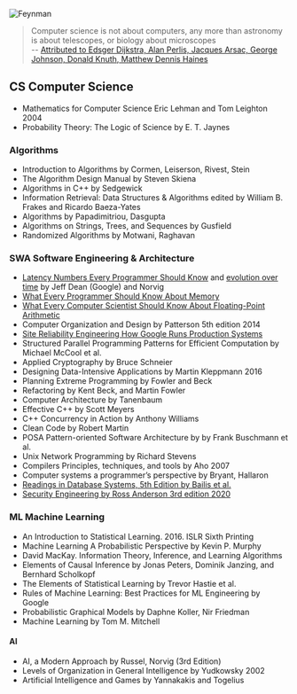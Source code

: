 ![Feynman](res/Feynman-study-approach.jpg)

> Computer science is not about computers, any more than astronomy is about telescopes, or biology about microscopes  
> -- [Attributed to Edsger Dijkstra, Alan Perlis, Jacques Arsac, George Johnson, Donald Knuth, Matthew Dennis Haines](https://quoteinvestigator.com/2021/04/02/computer-science/)


## CS Computer Science

* Mathematics for Computer Science Eric Lehman and Tom Leighton 2004
* Probability Theory: The Logic of Science by E. T. Jaynes


### Algorithms
* Introduction to Algorithms by Cormen, Leiserson, Rivest, Stein
* The Algorithm Design Manual by Steven Skiena
* Algorithms in C++ by Sedgewick
* Information Retrieval: Data Structures & Algorithms edited by William B. Frakes and Ricardo Baeza-Yates
* Algorithms by  Papadimitriou, Dasgupta
* Algorithms on Strings, Trees, and Sequences by Gusfield
* Randomized Algorithms by Motwani, Raghavan


### SWA Software Engineering & Architecture
* [Latency Numbers Every Programmer Should Know](https://gist.github.com/jboner/2841832) and [evolution over time](https://people.eecs.berkeley.edu/~rcs/research/interactive_latency.html) by Jeff Dean (Google) and Norvig
* [What Every Programmer Should Know About Memory](https://www.akkadia.org/drepper/cpumemory.pdf)
* [What Every Computer Scientist Should Know About Floating-Point Arithmetic](https://docs.oracle.com/cd/E19957-01/806-3568/ncg_goldberg.html)
* Computer Organization аnd Design by Patterson 5th еdition 2014
* [Site Reliability Engineering How Google Runs Production Systems](https://landing.google.com/sre/books/)
* Structured Parallel Programming Patterns for Efficient Computation by Michael McCool et al.
* Applied Cryptography by Bruce Schneier
* Designing Data-Intensive Applications by Martin Kleppmann 2016
* Planning Extreme Programming by Fowler and Beck
* Refactoring by Kent Beck, and Martin Fowler 
* Computer Architecture by Tanenbaum
* Effective C++ by Scott Meyers
* C++ Concurrency in Action by Anthony Williams
* Clean Code by Robert Martin
* POSA Pattern-oriented Software Architecture by by Frank Buschmann et al.
* Unix Network Programming by Richard Stevens
* Compilers Principles, techniques, and tools by Aho 2007
* Computer systems a programmer’s perspective by Bryant, Hallaron 
* [Readings in Database Systems, 5th Edition by Bailis et al.](http://www.redbook.io/)
* [Security Engineering by Ross Anderson 3rd edition 2020](https://www.cl.cam.ac.uk/~rja14/book.html)

### ML Machine Learning
* An Introduction to Statistical Learning. 2016. ISLR Sixth Printing
* Machine Learning A Probabilistic Perspective by Kevin P. Murphy
* David MacKay. Information Theory, Inference, and Learning Algorithms
* Elements of Causal Inference by Jonas Peters, Dominik Janzing, and Bernhard Scholkopf 
* The Elements of Statistical Learning by Trevor Hastie et al.
* Rules of Machine Learning: Best Practices for ML Engineering by Google
* Probabilistic Graphical Models by Daphne Koller, Nir Friedman
* Machine Learning by Tom M. Mitchell


#### AI
* AI, a Modern Approach by Russel, Norvig (3rd Edition)
* Levels of Organization in General Intelligence by Yudkowsky 2002
* Artificial Intelligence and Games by Yannakakis and Togelius
